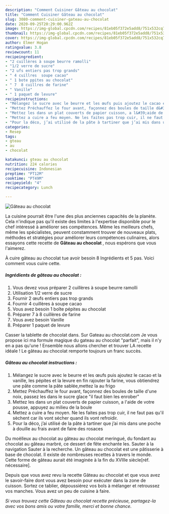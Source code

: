 ```yaml
---
description: "Comment Cuisiner Gâteau au chocolat"
title: "Comment Cuisiner Gâteau au chocolat"
slug: 3080-comment-cuisiner-gateau-au-chocolat
date: 2020-09-25T20:29:00.962Z
image: https://img-global.cpcdn.com/recipes/81eb05f372e5add8/751x532cq70/gateau-au-chocolat-photo-principale-de-la-recette.jpg
thumbnail: https://img-global.cpcdn.com/recipes/81eb05f372e5add8/751x532cq70/gateau-au-chocolat-photo-principale-de-la-recette.jpg
cover: https://img-global.cpcdn.com/recipes/81eb05f372e5add8/751x532cq70/gateau-au-chocolat-photo-principale-de-la-recette.jpg
author: Elmer Hogan
ratingvalue: 3.8
reviewcount: 11
recipeingredient:
- "2 cuillères à soupe beurre ramolli"
- "1/2 verre de sucre"
- "2 ufs entiers pas trop grands"
- " 4 cuillres  soupe cacao"
- " 1 bote ppites au chocolat"
- " 7  8 cuillres de farine"
- " Vanille"
- " 1 paquet de levure"
recipeinstructions:
- "Mélangez le sucre avec le beurre et les œufs puis ajoutez le cacao et la vanille, les pépites et la levure en fin rajouter la farine, vous obtiendrez une pâte comme la pâte sablée,mettez la au frigo"
- "Mettez Préchauffez le four avant, façonnez des boules de taille d&#39;une noix, passez les dans le sucre glace &#34;il faut bien les enrober&#34;"
- "Mettez les dans un plat couverts de papier cuisson, a l&#39;aide de votre pousse, appuyez au milieu de la boule"
- "Mettez a cuire a feu moyen. Ne les faites pas trop cuir, il ne faut pas qu&#39;il sèchent car ils vont sécher quand ils vont refroidir."
- "Pour la déco, j’ai utilisé de la pâte à tartiner que j’ai mis dans une poche à douille au frais avant de faire des rosaces"
categories:
- Resep
tags:
- gteau
- au
- chocolat

katakunci: gteau au chocolat 
nutrition: 224 calories
recipecuisine: Indonesian
preptime: "PT12M"
cooktime: "PT49M"
recipeyield: "4"
recipecategory: Lunch

---
```



![Gâteau au chocolat](https://img-global.cpcdn.com/recipes/81eb05f372e5add8/751x532cq70/gateau-au-chocolat-photo-principale-de-la-recette.jpg)

La cuisine pourrait être l'une des plus anciennes capacités de la planète. Cela n'indique pas qu'il existe des limites à l'expertise disponible pour le chef intéressé à améliorer ses compétences. Même les meilleurs chefs, même les spécialistes, peuvent constamment trouver de nouveaux plats, méthodes et stratégies pour améliorer leurs compétences culinaires, alors essayons cette recette de <strong> Gâteau au chocolat </strong>, nous espérons que vous l'aimerez.

<!--inarticleads1-->

À cuire gâteau au chocolat tue avoir besoin 8 Ingrédients et 5 pas. Voici comment vous cuire cette.

##### Ingrédients de gâteau au chocolat :

1. Vous devez vous préparer 2 cuillères à soupe beurre ramolli
1. Utilisation 1/2 verre de sucre
1. Fournir 2 œufs entiers pas trop grands
1. Fournir  4 cuillères à soupe cacao
1. Vous avez besoin  1 boîte pépites au chocolat
1. Préparer  7 à 8 cuillères de farine
1. Vous avez besoin  Vanille
1. Préparer  1 paquet de levure


Casser la tablette de chocolat dans. Sur Gateau au chocolat.com Je vous propose ici ma formule magique du gateau au chocolat &#34;parfait&#34;, mais il n&#39;y en a pas qu&#39;une ! Ensemble nous allons chercher et trouver LA recette idéale ! Le gâteau au chocolat remporte toujours un franc succès. 

<!--inarticleads2-->

##### Gâteau au chocolat instructions :

1. Mélangez le sucre avec le beurre et les œufs puis ajoutez le cacao et la vanille, les pépites et la levure en fin rajouter la farine, vous obtiendrez une pâte comme la pâte sablée,mettez la au frigo
1. Mettez Préchauffez le four avant, façonnez des boules de taille d&#39;une noix, passez les dans le sucre glace &#34;il faut bien les enrober&#34;
1. Mettez les dans un plat couverts de papier cuisson, a l&#39;aide de votre pousse, appuyez au milieu de la boule
1. Mettez a cuire a feu moyen. Ne les faites pas trop cuir, il ne faut pas qu&#39;il sèchent car ils vont sécher quand ils vont refroidir.
1. Pour la déco, j’ai utilisé de la pâte à tartiner que j’ai mis dans une poche à douille au frais avant de faire des rosaces


Du moëlleux au chocolat au gâteau au chocolat meringué, du fondant au chocolat au gâteau marbré, ce dessert de fête enchante les. Sauter à la navigation Sauter à la recherche. Un gâteau au chocolat est une pâtisserie à base de chocolat. Il existe de nombreuses recettes à travers le monde. Cette forme de gâteau aurait été imaginée à la fin du XVIIIe siècle[réf. nécessaire]. 

<!--inarticleads1-->

<p>
Depuis que vous avez revu la recette Gâteau au chocolat et que vous avez le savoir-faire dont vous avez besoin pour exécuter dans la zone de cuisson. Sortez ce tablier, dépoussiérez vos bols à mélanger et retroussez vos manches. Vous avez un peu de cuisine à faire.
</p>

<p>
<i>Si vous trouvez cette Gâteau au chocolat recette précieuse, partagez-la avec vos bons amis ou votre famille, merci et bonne chance.</i>
</p>
